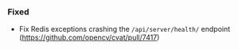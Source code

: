 ### Fixed

- Fix Redis exceptions crashing the `/api/server/health/` endpoint
  (<https://github.com/opencv/cvat/pull/7417>)
